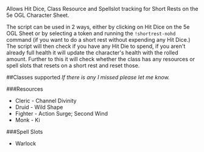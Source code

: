 Allows Hit Dice, Class Resource and Spellslot tracking for Short Rests on the 5e OGL Character Sheet.

The script can be used in 2 ways, either by clicking on Hit Dice on the 5e OGL Sheet or by selecting a token and running the `!shortrest-nohd` command (if you want to do a short rest without expending any Hit Dice.) The script will then check if you have any Hit Die to spend, if you aren't already full health it will update the character's health with the rolled amount. Further to this it will check whether the class has any resources or spell slots that resets on a short rest and reset those.

##Classes supported
*If there is any I missed please let me know.*

###Resources
+ Cleric - Channel Divinity
+ Druid - Wild Shape
+ Fighter - Action Surge; Second Wind
+ Monk - Ki

###Spell Slots
+ Warlock